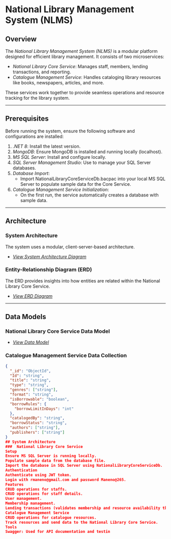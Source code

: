 # National Library Management System (NLMS)

## Overview
The *National Library Management System (NLMS)* is a modular platform designed for efficient library management. It consists of two microservices:

- *National Library Core Service*: Manages staff, members, lending transactions, and reporting.
- *Catalogue Management Service*: Handles cataloging library resources like books, newspapers, articles, and more.

These services work together to provide seamless operations and resource tracking for the library system.

---
## Prerequisites
Before running the system, ensure the following software and configurations are installed:

1. *.NET 8*: Install the latest version.
2. *MongoDB*: Ensure MongoDB is installed and running locally (localhost).
3. *MS SQL Server*: Install and configure locally.
4. *SQL Server Management Studio*: Use to manage your SQL Server databases.
5. *Database Import*:
   - Import NationalLibraryCoreServiceDb.bacpac into your local MS SQL Server to populate sample data for the Core Service.
6. *Catalogue Management Service Initialization*:
   - On the first run, the service automatically creates a database with sample data.

---

## Architecture

### System Architecture
The system uses a modular, client-server-based architecture.

- *[View System Architecture Diagram](https://online.visual-paradigm.com/share.jsp?id=333833353839302d35)*
### Entity-Relationship Diagram (ERD)
The ERD provides insights into how entities are related within the National Library Core Service.

- *[View ERD Diagram](https://online.visual-paradigm.com/share.jsp?id=333833353839302d34)*

---

## Data Models

### National Library Core Service Data Model
- *[View Data Model](https://online.visual-paradigm.com/w/ykbksizl/diagrams/#G1pQJ_pdzKNv7OzU-sRa4RL-OtqN0n3zuv)*
### Catalogue Management Service Data Collection
```json
{
  "_id": "ObjectId",
  "Id": "string",
  "title": "string",
  "type": "string",
  "genres": ["string"],
  "format": "string",
  "isBorrowable": "boolean",
  "borrowRules": {
    "borrowLimitInDays": "int"
  },
  "catalogedBy": "string",
  "borrowStatus": "string",
  "authors": ["string"],
  "publishers": ["string"]
}
## System Architecture
###  National Library Core Service
Setup
Ensure MS SQL Server is running locally.
Populate sample data from the database file.
Import the database in SQL Server using NationalLibraryCoreServiceDb.
Authentication
Authenticate using JWT token.
Login with rmaneno@gmail.com and password Maneno@265.
Features
CRUD operations for staffs.
CRUD operations for staff details.
User management.
Membership management.
Lending transactions (validates membership and resource availability through the Catalogue Management Service).
Catalogue Management Service
CRUD operations for catalogue resources.
Track resources and send data to the National Library Core Service.
Tools
Swagger: Used for API documentation and testin

